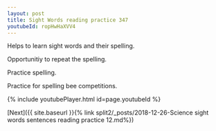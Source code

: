 ```yaml
---
layout: post
title: Sight Words reading practice 347
youtubeId: ropHwHaXVV4
---
```

 
 
Helps to learn sight words and their spelling.

Opportunitiy to repeat the spelling. 

Practice spelling. 
 
Practice for spelling bee competitions. 
 
{% include youtubePlayer.html id=page.youtubeId %}
 
 

[Next]({{ site.baseurl }}{% link  split2/_posts/2018-12-26-Science sight words sentences reading practice 12.md%})
 
